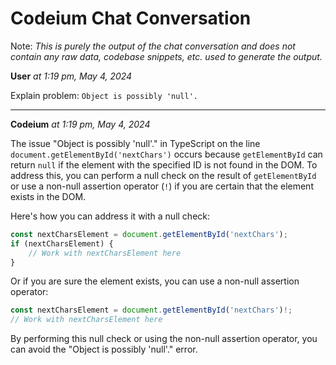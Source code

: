 # Codeium Chat Conversation

Note: _This is purely the output of the chat conversation and does not contain any raw data, codebase snippets, etc. used to generate the output._

**User** _at 1:19 pm, May 4, 2024_

Explain problem: `Object is possibly 'null'.`

---

**Codeium** _at 1:19 pm, May 4, 2024_

The issue "Object is possibly 'null'." in TypeScript on the line `document.getElementById('nextChars')` occurs because `getElementById` can return `null` if the element with the specified ID is not found in the DOM. To address this, you can perform a null check on the result of `getElementById` or use a non-null assertion operator (`!`) if you are certain that the element exists in the DOM.

Here's how you can address it with a null check:

```typescript
const nextCharsElement = document.getElementById('nextChars');
if (nextCharsElement) {
    // Work with nextCharsElement here
}
```

Or if you are sure the element exists, you can use a non-null assertion operator:

```typescript
const nextCharsElement = document.getElementById('nextChars')!;
// Work with nextCharsElement here
``` 

By performing this null check or using the non-null assertion operator, you can avoid the "Object is possibly 'null'." error.